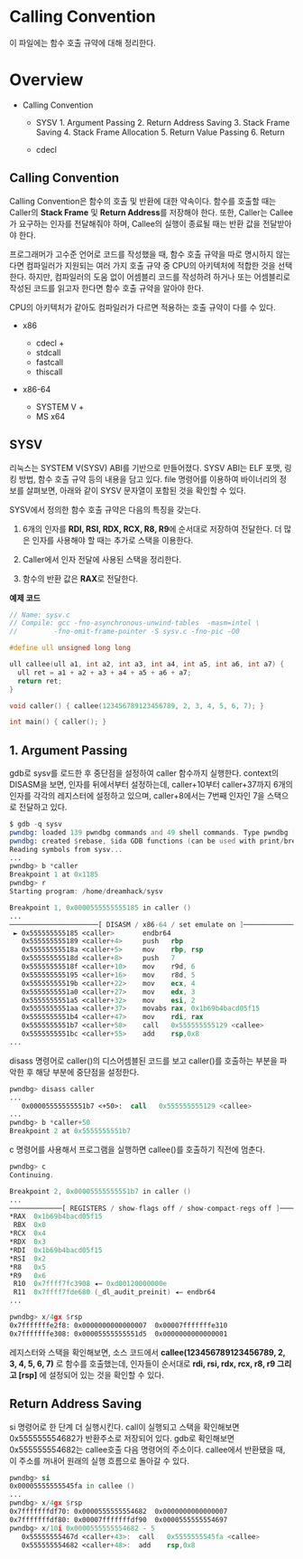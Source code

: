 # Calling Convention
이 파일에는 함수 호출 규약에 대해 정리한다.

# Overview
- Calling Convention
  - SYSV
		1. Argument Passing
		2. Return Address Saving
		3. Stack Frame Saving
		4. Stack Frame Allocation
		5. Return Value Passing
		6. Return

  - cdecl

## Calling Convention
Calling Convention은 함수의 호출 및 반환에 대한 약속이다. 함수를 호출할 때는 Caller의 **Stack Frame** 및 **Return Address**를 저장해야 한다. 또한, Caller는 Callee가 요구하는 인자를 전달해줘야 하며, Callee의 실행이 종료될 때는 반환 값을 전달받아야 한다.  

프로그래머가 고수준 언어로 코드를 작성했을 때, 함수 호출 규약을 따로 명시하지 않는다면 컴파일러가 지원되는 여러 가지 호출 규약 중 CPU의 아키텍처에 적합한 것을 선택한다. 하지만, 컴파일러의 도움 없이 어셈블리 코드를 작성하려 하거나 또는 어셈블리로 작성된 코드를 읽고자 한다면 함수 호출 규약을 알아야 한다.  

CPU의 아키텍처가 같아도 컴파일러가 다르면 적용하는 호출 규약이 다를 수 있다.

- x86
  - cdecl +
  - stdcall
  - fastcall
  - thiscall

- x86-64
  - SYSTEM V +
  - MS x64

## SYSV
리눅스는 SYSTEM V(SYSV) ABI를 기반으로 만들어졌다. SYSV ABI는 ELF 포맷, 링킹 방법, 함수 호출 규약 등의 내용을 담고 있다. file 명령어를 이용하여 바이너리의 정보를 살펴보면, 아래와 같이 SYSV 문자열이 포함된 것을 확인할 수 있다.  

SYSV에서 정의한 함수 호출 규약은 다음의 특징을 갖는다.  

1. 6개의 인자를 **RDI, RSI, RDX, RCX, R8, R9**에 순서대로 저장하여 전달한다. 더 많은 인자를 사용해야 할 때는 추가로 스택을 이용한다.

2. Caller에서 인자 전달에 사용된 스택을 정리한다.

3. 함수의 반환 값은 **RAX**로 전달한다.  

**예제 코드**

```c
// Name: sysv.c
// Compile: gcc -fno-asynchronous-unwind-tables  -masm=intel \
//         -fno-omit-frame-pointer -S sysv.c -fno-pic -O0

#define ull unsigned long long

ull callee(ull a1, int a2, int a3, int a4, int a5, int a6, int a7) {
  ull ret = a1 + a2 + a3 + a4 + a5 + a6 + a7;
  return ret;
}

void caller() { callee(123456789123456789, 2, 3, 4, 5, 6, 7); }

int main() { caller(); }
```

## 1. Argument Passing
gdb로 sysv를 로드한 후 중단점을 설정하여 caller 함수까지 실행한다. context의 DISASM을 보면, 인자를 뒤에서부터 설정하는데, caller+10부터 caller+37까지 6개의 인자를 각각의 레지스터에 설정하고 있으며, caller+8에서는 7번째 인자인 7을 스택으로 전달하고 있다.

```asm
$ gdb -q sysv
pwndbg: loaded 139 pwndbg commands and 49 shell commands. Type pwndbg [--shell | --all] [filter] for a list.
pwndbg: created $rebase, $ida GDB functions (can be used with print/break)
Reading symbols from sysv...
...
pwndbg> b *caller
Breakpoint 1 at 0x1185
pwndbg> r
Starting program: /home/dreamhack/sysv

Breakpoint 1, 0x0000555555555185 in caller ()
...
──────────────────────[ DISASM / x86-64 / set emulate on ]──────────────────────
 ► 0x555555555185 <caller>       endbr64
   0x555555555189 <caller+4>     push   rbp
   0x55555555518a <caller+5>     mov    rbp, rsp
   0x55555555518d <caller+8>     push   7
   0x55555555518f <caller+10>    mov    r9d, 6
   0x555555555195 <caller+16>    mov    r8d, 5
   0x55555555519b <caller+22>    mov    ecx, 4
   0x5555555551a0 <caller+27>    mov    edx, 3
   0x5555555551a5 <caller+32>    mov    esi, 2
   0x5555555551aa <caller+37>    movabs rax, 0x1b69b4bacd05f15
   0x5555555551b4 <caller+47>    mov    rdi, rax
   0x5555555551b7 <caller+50>    call   0x555555555129 <callee>
   0x5555555551bc <caller+55>    add    rsp,0x8
...
```

disass 명령어로 caller()의 디스어셈블된 코드를 보고 caller()를 호출하는 부분을 파악한 후 해당 부분에 중단점을 설정한다.

```asm
pwndbg> disass caller
...
   0x00005555555551b7 <+50>:  call   0x555555555129 <callee>
...
pwndbg> b *caller+50
Breakpoint 2 at 0x5555555551b7
```

c 명령어를 사용해서 프로그램을 실행하면 callee()를 호출하기 직전에 멈춘다.

```asm 
pwndbg> c
Continuing.

Breakpoint 2, 0x00005555555551b7 in caller ()
...
─────────────[ REGISTERS / show-flags off / show-compact-regs off ]─────────────
*RAX  0x1b69b4bacd05f15
 RBX  0x0
*RCX  0x4
*RDX  0x3
*RDI  0x1b69b4bacd05f15
*RSI  0x2
*R8   0x5
*R9   0x6
 R10  0x7ffff7fc3908 ◂— 0xd00120000000e
 R11  0x7ffff7fde680 (_dl_audit_preinit) ◂— endbr64
...

pwndbg> x/4gx $rsp
0x7fffffffe2f8: 0x0000000000000007  0x00007fffffffe310
0x7fffffffe308: 0x00005555555551d5  0x0000000000000001
```

레지스터와 스택을 확인해보면, 소스 코드에서 **callee(123456789123456789, 2, 3, 4, 5, 6, 7)** 로 함수를 호출했는데, 인자들이 순서대로 **rdi, rsi, rdx, rcx, r8, r9 그리고 [rsp]** 에 설정되어 있는 것을 확인할 수 있다.

## Return Address Saving
si 명령어로 한 단계 더 실행시킨다. call이 실행되고 스택을 확인해보면 0x555555554682가 반환주소로 저장되어 있다. gdb로 확인해보면 0x555555554682는 callee호출 다음 명령어의 주소이다. callee에서 반환됐을 때, 이 주소를 꺼내어 원래의 실행 흐름으로 돌아갈 수 있다.

```asm
pwndbg> si
0x00005555555545fa in callee ()
...
pwndbg> x/4gx $rsp
0x7fffffffdf70:	0x0000555555554682	0x0000000000000007
0x7fffffffdf80:	0x00007fffffffdf90	0x0000555555554697
pwndbg> x/10i 0x0000555555554682 - 5
   0x55555555467d <caller+43>:	call   0x5555555545fa <callee>
   0x555555554682 <caller+48>:	add    rsp,0x8
```





































